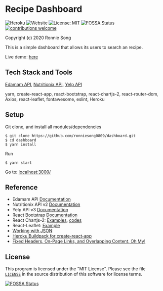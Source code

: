 # Recipe Dashboard
[![Heroku](https://img.shields.io/badge/Heroku-deployed-blueviolet)](https://recipedashboard.herokuapp.com)
<img alt="Website" src="https://img.shields.io/website/http/recipedashboard.herokuapp.com">
[![License: MIT](https://img.shields.io/badge/License-MIT-yellow.svg)](https://github.com/ronniesong0809/recipe-dashboard/blob/master/LICENSE)
[![FOSSA Status](https://app.fossa.com/api/projects/git%2Bgithub.com%2Fronniesong0809%2Fdashboard.svg?type=shield)](https://app.fossa.com/projects/git%2Bgithub.com%2Fronniesong0809%2Fdashboard?ref=badge_shield)
[![contributions welcome](https://img.shields.io/badge/Contributions-welcome-brightgreen.svg?style=flat)](https://github.com/ronniesong0809/dashboard/issues/new)

Copyright (c) 2020 Ronnie Song

This is a simple dashboard that allows its users to search an recipe.

Live demo: [here](https://recipedashboard.herokuapp.com/)

## Tech Stack and Tools
[Edamam API](https://www.edamam.com/), [Nutritionix API](https://www.nutritionix.com/business/api), [Yelp API](https://www.yelp.com/fusion)

yarn, create-react-app, react-bootstrap, react-chartjs-2, react-router-dom, Axios, react-leaflet, fontawesome, eslint, Heroku

## Setup

Git clone, and install all modules/dependencies
```shell
$ git clone https://github.com/ronniesong0809/dashboard.git
$ cd dashboard
$ yarn install

```

Run
```shell
$ yarn start
```
Go to: [localhost:3000/](http://localhost:3000/)

## Reference

 - Edamam API [Documentation](https://developer.edamam.com/edamam-docs-recipe-api)
 - Nutritionix API v2 [Documentation](https://docs.google.com/document/d/1_q-K-ObMTZvO0qUEAxROrN3bwMujwAN25sLHwJzliK0/edit)
 - Yelp API v3 [Documentation](https://www.yelp.com/developers/documentation/v3)
 - React Bootstrap [Documentation](https://react-bootstrap.github.io/components/alerts/)
 - React Chartjs-2: [Examples](http://jerairrest.github.io/react-chartjs-2/), [codes](https://github.com/jerairrest/react-chartjs-2/tree/master/example/src/components)
 - React-Leaflet: [Example](https://react-leaflet.js.org/docs/en/examples)
 - [Working with JSON](https://developer.mozilla.org/en-US/docs/Learn/JavaScript/Objects/JSON)
 - [Heroku Buildpack for create-react-app](https://elements.heroku.com/buildpacks/mars/create-react-app-buildpack)
 - [Fixed Headers, On-Page Links, and Overlapping Content, Oh My!](https://css-tricks.com/fixed-headers-on-page-links-and-overlapping-content-oh-my/)

## License

This program is licensed under the "MIT License". Please
see the file [`LICENSE`](https://github.com/ronniesong0809/dashboard/blob/readme/LICENSE) in the source distribution of this
software for license terms.

[![FOSSA Status](https://app.fossa.com/api/projects/git%2Bgithub.com%2Fronniesong0809%2Fdashboard.svg?type=large)](https://app.fossa.com/projects/git%2Bgithub.com%2Fronniesong0809%2Fdashboard?ref=badge_large)
